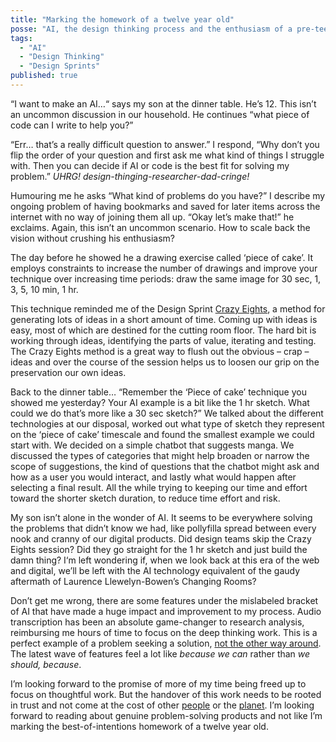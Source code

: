 ```yaml
---
title: "Marking the homework of a twelve year old"
posse: "AI, the design thinking process and the enthusiasm of a pre-teen."
tags:
  - "AI"
  - "Design Thinking"
  - "Design Sprints"
published: true
---
```


“I want to make an AI…“ says my son at the dinner table. He’s 12. This isn’t an uncommon discussion in our household. He continues “what piece of code can I write to help you?”

“Err… that’s a really difficult question to answer.” I respond, “Why don’t you flip the order of your question and first ask me what kind of things I struggle with. Then you can decide if AI or code is the best fit for solving my problem.” *UHRG! design-thinging-researcher-dad-cringe!*

Humouring me he asks “What kind of problems do you have?” I describe my ongoing problem of having bookmarks and saved for later items across the internet with no way of joining them all up. “Okay let’s make that!” he exclaims. Again, this isn’t an uncommon scenario. How to scale back the vision without crushing his enthusiasm?

The day before he showed he a drawing exercise called ‘piece of cake’. It employs constraints to increase the number of drawings and improve your technique over increasing time periods: draw the same image for 30 sec, 1, 3, 5, 10 min, 1 hr.

This technique reminded me of the Design Sprint [Crazy Eights](https://clearleft.com/thinking/crazy-eights), a method for generating lots of ideas in a short amount of time. Coming up with ideas is easy, most of which are destined for the cutting room floor. The hard bit is working through ideas, identifying the parts of value, iterating and testing. The Crazy Eights method is a great way to flush out the obvious – crap – ideas and over the course of the session helps us to loosen our grip on the preservation our own ideas.

Back to the dinner table… “Remember the ‘Piece of cake’ technique you showed me yesterday? Your AI example is a bit like the 1 hr sketch. What could we do that’s more like a 30 sec sketch?” We talked about the different technologies at our disposal, worked out what type of sketch they represent on the ‘piece of cake’ timescale and found the smallest example we could start with. We decided on a simple chatbot that suggests manga. We discussed the types of categories that might help broaden or narrow the scope of suggestions, the kind of questions that the chatbot might ask and how as a user you would interact, and lastly what would happen after selecting a final result. All the while trying to keeping our time and effort toward the shorter sketch duration, to reduce time effort and risk.

My son isn’t alone in the wonder of AI. It seems to be everywhere solving the problems that didn’t know we had, like pollyfilla spread between every nook and cranny of our digital products. Did design teams skip the Crazy Eights session? Did they go straight for the 1 hr sketch and just build the damn thing? I‘m left wondering if, when we look back at this era of the web and digital, we’ll be left with the AI technology equivalent of the gaudy aftermath of Laurence Llewelyn-Bowen’s Changing Rooms?

Don’t get me wrong, there are some features under the mislabeled bracket of AI that have made a huge impact and improvement to my process. Audio transcription has been an absolute game-changer to research analysis, reimbursing me hours of time to focus on the deep thinking work. This is a perfect example of a problem seeking a solution, [not the other way around](https://help.notably.ai/en/articles/8573021-creating-ai-insight-cover-photos). The latest wave of features feel a lot like *because we can* rather than *we should, because*.

I’m looking forward to the promise of more of my time being freed up to focus on thoughtful work. But the handover of this work needs to be rooted in trust and not come at the cost of other [people](https://www.washingtonpost.com/technology/2023/11/05/ai-deepfake-porn-teens-women-impact/) or the [planet](https://www.theverge.com/2023/10/10/23911059/ai-climate-impact-google-openai-chatgpt-energy). I’m looking forward to reading about genuine problem-solving products and not like I’m marking the best-of-intentions homework of a twelve year old.